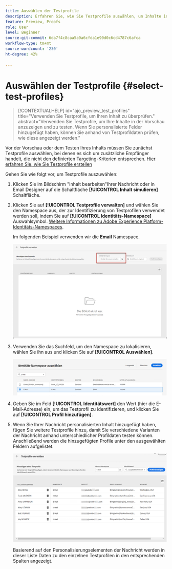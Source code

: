 ```yaml
---
title: Auswählen der Testprofile
description: Erfahren Sie, wie Sie Testprofile auswählen, um Inhalte in der Vorschau anzuzeigen und zu testen.
feature: Preview, Proofs
role: User
level: Beginner
source-git-commit: 6da7f4c8caa5a0a6cfda1e90d0c6cd4787c6afca
workflow-type: tm+mt
source-wordcount: '230'
ht-degree: 42%

---
```


# Auswählen der Testprofile {#select-test-profiles}

>[!CONTEXTUALHELP]
>id="ajo_preview_test_profiles"
>title="Verwenden Sie Testprofile, um Ihren Inhalt zu überprüfen."
>abstract="Verwenden Sie Testprofile, um Ihre Inhalte in der Vorschau anzuzeigen und zu testen. Wenn Sie personalisierte Felder hinzugefügt haben, können Sie anhand von Testprofildaten prüfen, wie diese angezeigt werden."

Vor der Vorschau oder dem Testen Ihres Inhalts müssen Sie zunächst Testprofile auswählen, bei denen es sich um zusätzliche Empfänger handelt, die nicht den definierten Targeting-Kriterien entsprechen. [Hier erfahren Sie, wie Sie Testprofile erstellen](../audience/creating-test-profiles.md)

Gehen Sie wie folgt vor, um Testprofile auszuwählen:

1. Klicken Sie im Bildschirm &quot;Inhalt bearbeiten&quot;Ihrer Nachricht oder in Email Designer auf die Schaltfläche **[!UICONTROL Inhalt simulieren]** Schaltfläche.

1. Klicken Sie auf **[!UICONTROL Testprofile verwalten]** und wählen Sie den Namespace aus, der zur Identifizierung von Testprofilen verwendet werden soll, indem Sie auf **[!UICONTROL Identitäts-Namespace]** Auswahlsymbol. [Weitere Informationen zu Adobe Experience Platform-Identitäts-Namespaces](../audience/get-started-identity.md).

   Im folgenden Beispiel verwenden wir die **Email** Namespace.

   ![](../email/assets/previewselect-namespace.png)

1. Verwenden Sie das Suchfeld, um den Namespace zu lokalisieren, wählen Sie ihn aus und klicken Sie auf **[!UICONTROL Auswählen]**.

   ![](../email/assets/preview-email-namespace.png)

1. Geben Sie im Feld **[!UICONTROL Identitätswert]** den Wert (hier die E-Mail-Adresse) ein, um das Testprofil zu identifizieren, und klicken Sie auf **[!UICONTROL Profil hinzufügen]**.

   <!--![](assets/preview-identity-value.png)-->

1. Wenn Sie Ihrer Nachricht personalisierten Inhalt hinzugefügt haben, fügen Sie weitere Testprofile hinzu, damit Sie verschiedene Varianten der Nachricht anhand unterschiedlicher Profildaten testen können. Anschließend werden die hinzugefügten Profile unter den ausgewählten Feldern aufgelistet.

   ![](../email/assets/preview-profile-list.png)

   Basierend auf den Personalisierungselementen der Nachricht werden in dieser Liste Daten zu den einzelnen Testprofilen in den entsprechenden Spalten angezeigt.
